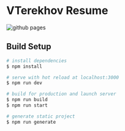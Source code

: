 # VTerekhov Resume

![github pages](https://github.com/vltkh/vltkh.github.io/workflows/github%20pages/badge.svg?branch=source)

## Build Setup

```bash
# install dependencies
$ npm install

# serve with hot reload at localhost:3000
$ npm run dev

# build for production and launch server
$ npm run build
$ npm run start

# generate static project
$ npm run generate
```
